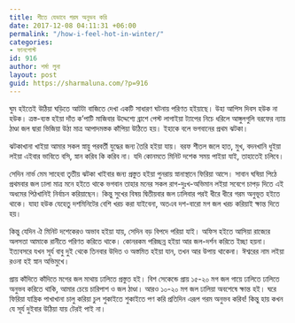 ```yaml
---
title: শীতে যেভাবে গরম অনুভব করি
date: 2017-12-08 04:11:31 +06:00
permalink: "/how-i-feel-hot-in-winter/"
categories:
- ফানপোস্ট
id: 916
author: শর্মা লুনা
layout: post
guid: https://sharmaluna.com/?p=916
---
```


ঘুম হইতেই উঠিয়া ঘড়িতে আটটা বাজিতে দেখা একটি সাধারণ ঘটনায় পরিণত হইয়াছে। উহা আপিস দিবস হউক না হউক। ত্রস্ত-ব্যস্ত হইয়া দাঁত ক’পাটি মাজিবার উদ্দেশ্যে ব্রাশে পেস্ট লাগাইয়া ট্যাপের নিচে ধরিলে আঙ্গুলগুলি বরফের ন্যায় ঠাণ্ডা জল দ্বারা ভিজিয়া উঠা মাত্র আপাদমস্তক কাঁপিয়া উঠিতে হয়। ইহাকে বলে ভগবানের প্রথম ঝটকা।

ঝটকাখানা খাইয়া আমার সকল স্নায়ু পরবর্তী যুদ্ধের জন্য তৈরি হইয়া যায়। বরফ শীতল জলে হাত, মুখ, বদনখানি ধুইয়া লইয়া এইবার ভাবিতে বসি, স্নান করিব কি করিব না। যদি কোনমতে মিনিট দশেক সময় পাইয়া যাই, তাহাতেই চলিবে।

সেদিন নার্ভ মেম সাহেবা তৃতীয় ঝটকা খাইবার জন্য প্রস্তুত হইয়া পুনরায় স্নানাস্থানে ফিরিয়া আসে। সাবান ঘষিয়া পিঠে প্রথমবার জল ঢালা মাত্র মনে হইতে থাকে ভগবান তাহার মনের সকল রাগ-দুঃখ-অভিমান লইয়া সবেগে চাপড় দিতে এই অধমের পিঠখানিই নির্বাচন করিয়াছেন। কিন্তু সুখের বিষয় দ্বিতীয়বার জল ঢালিবার পরই ধীরে ধীরে গরম অনুভূত হইতে থাকে। যাহা হউক যেহেতু দশমিনিটের বেশি খরচ করা যাইবেনা, অতএব দশ-বারো মগ জল খরচ করিয়াই ক্ষান্ত দিতে হয়।

কিন্তু যেদিন ঐ মিনিট দশেকেরও অভাব হইয়া যায়, সেদিন বড় বিপদে পরিয়া যাই। অফিস হইতে আসিয়া রাজ্যের অলসতা আমাকে রানীতে পরিণত করিতে থাকে। কোনরকম পরিচ্ছন্ন হইয়া আর জল-দর্শন করিতে ইচ্ছা হয়না। ইত্যবসরে যখন সূর্য বাবু দুই থেকে তিনবার উদিত ও অস্তমিত হইয়া যান, তখন আর উপায় থাকেনা। ঈশ্বরের নাম লইয়া রওনা হই স্নান অভিমুখে।

প্রায় কাঁদিতে কাঁদিতে মগের জল মাথায় ঢালিতে প্রস্তুত হই। বিশ সেকেন্ডে প্রায় ১৫-২০ মগ জল গায়ে ঢালিতে ঢালিতে অনুভব করিতে থাকি, আমার চেয়ে চারিপাশ ও জল ঠাণ্ডা। আরও ১০-২০ মগ জল ঢালিয়া অবশেষে ক্ষান্ত হই। ঘরে ফিরিয়া যান্ত্রিক পাখাখানা চালু করিয়া চুল শুকাইতে শুকাইতে পণ করি প্রতিদিন এরূপ গরম অনুভব করিব! কিন্তু হায় কখন যে সূর্য দুইবার উঠিয়া যায় টেরই পাই না।